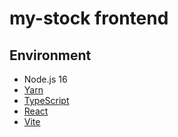 # my-stock frontend

## Environment
* Node.js 16
* [Yarn](https://classic.yarnpkg.com/en/)
* [TypeScript](https://www.typescriptlang.org/)
* [React](https://reactjs.org/)
* [Vite](https://vitejs.dev/)
